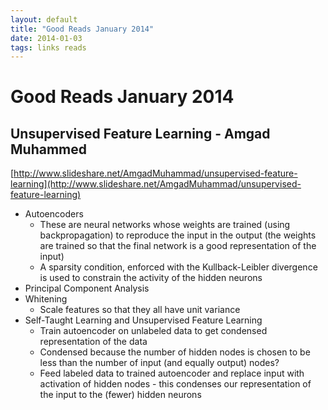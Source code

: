 ```yaml
---
layout: default
title: "Good Reads January 2014"
date: 2014-01-03
tags: links reads
---
```


# Good Reads January 2014

## Unsupervised Feature Learning - Amgad Muhammed

[http://www.slideshare.net/AmgadMuhammad/unsupervised-feature-learning](http://www.slideshare.net/AmgadMuhammad/unsupervised-feature-learning)

- Autoencoders
    - These are neural networks whose weights are trained (using backpropagation)
    to reproduce the input in the output (the weights are trained so that the
    final network is a good representation of the input)
    - A sparsity condition, enforced with the Kullback-Leibler divergence is
    used to constrain the activity of the hidden neurons
- Principal Component Analysis
- Whitening
    - Scale features so that they all have unit variance
- Self-Taught Learning and Unsupervised Feature Learning
    - Train autoencoder on unlabeled data to get condensed representation of
    the data
    - Condensed because the number of hidden nodes is chosen to be less than
    the number of input (and equally output) nodes?
    - Feed labeled data to trained autoencoder and replace input with
    activation of hidden nodes - this condenses our representation of the input
    to the (fewer) hidden neurons
